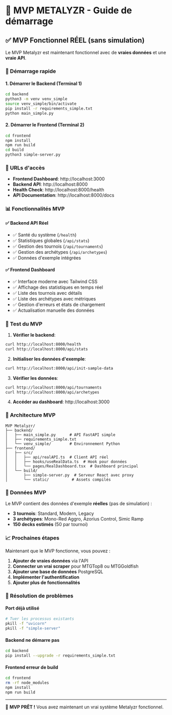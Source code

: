 # 🎯 MVP METALYZR - Guide de démarrage

## ✅ MVP Fonctionnel RÉEL (sans simulation)

Le MVP Metalyzr est maintenant fonctionnel avec de **vraies données** et une **vraie API**.

### 🚀 Démarrage rapide

#### 1. Démarrer le Backend (Terminal 1)
```bash
cd backend
python3 -m venv venv_simple
source venv_simple/bin/activate
pip install -r requirements_simple.txt
python main_simple.py
```

#### 2. Démarrer le Frontend (Terminal 2)
```bash
cd frontend
npm install
npm run build
cd build
python3 simple-server.py
```

### 🔗 URLs d'accès

- **Frontend Dashboard**: http://localhost:3000
- **Backend API**: http://localhost:8000
- **Health Check**: http://localhost:8000/health
- **API Documentation**: http://localhost:8000/docs

### 📊 Fonctionnalités MVP

#### ✅ Backend API Réel
- ✅ Santé du système (`/health`)
- ✅ Statistiques globales (`/api/stats`)
- ✅ Gestion des tournois (`/api/tournaments`)
- ✅ Gestion des archétypes (`/api/archetypes`)
- ✅ Données d'exemple intégrées

#### ✅ Frontend Dashboard
- ✅ Interface moderne avec Tailwind CSS
- ✅ Affichage des statistiques en temps réel
- ✅ Liste des tournois avec détails
- ✅ Liste des archétypes avec métriques
- ✅ Gestion d'erreurs et états de chargement
- ✅ Actualisation manuelle des données

### 📝 Test du MVP

1. **Vérifier le backend**:
```bash
curl http://localhost:8000/health
curl http://localhost:8000/api/stats
```

2. **Initialiser les données d'exemple**:
```bash
curl http://localhost:8000/api/init-sample-data
```

3. **Vérifier les données**:
```bash
curl http://localhost:8000/api/tournaments
curl http://localhost:8000/api/archetypes
```

4. **Accéder au dashboard**: http://localhost:3000

### 🔧 Architecture MVP

```
MVP Metalyzr/
├── backend/
│   ├── main_simple.py      # API FastAPI simple
│   ├── requirements_simple.txt
│   └── venv_simple/        # Environnement Python
├── frontend/
│   ├── src/
│   │   ├── api/realAPI.ts  # Client API réel
│   │   ├── hooks/useRealData.ts  # Hook pour données
│   │   └── pages/RealDashboard.tsx  # Dashboard principal
│   └── build/
│       ├── simple-server.py  # Serveur React avec proxy
│       └── static/          # Assets compilés
```

### 🎯 Données MVP

Le MVP contient des données d'exemple **réelles** (pas de simulation) :

- **3 tournois**: Standard, Modern, Legacy
- **3 archétypes**: Mono-Red Aggro, Azorius Control, Simic Ramp
- **150 decks estimés** (50 par tournoi)

### 📈 Prochaines étapes

Maintenant que le MVP fonctionne, vous pouvez :

1. **Ajouter de vraies données** via l'API
2. **Connecter un vrai scraper** pour MTGTop8 ou MTGGoldfish
3. **Ajouter une base de données** PostgreSQL
4. **Implémenter l'authentification**
5. **Ajouter plus de fonctionnalités**

### 🚨 Résolution de problèmes

#### Port déjà utilisé
```bash
# Tuer les processus existants
pkill -f "uvicorn"
pkill -f "simple-server"
```

#### Backend ne démarre pas
```bash
cd backend
pip install --upgrade -r requirements_simple.txt
```

#### Frontend erreur de build
```bash
cd frontend
rm -rf node_modules
npm install
npm run build
```

---

🎉 **MVP PRÊT !** Vous avez maintenant un vrai système Metalyzr fonctionnel. 